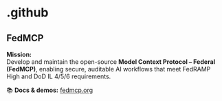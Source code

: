 # .github
## FedMCP

**Mission:**  
Develop and maintain the open-source **Model Context Protocol – Federal (FedMCP)**, enabling secure, auditable AI workflows that meet FedRAMP High and DoD IL 4/5/6 requirements.

📚 **Docs & demos:** [fedmcp.org](https://fedmcp.org)

